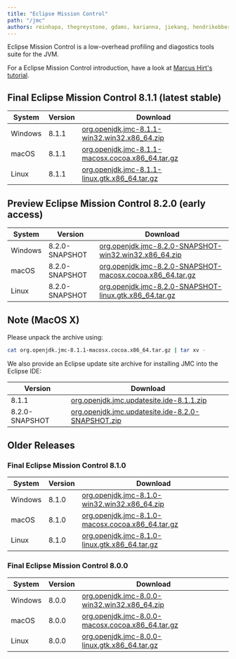 ```yaml
---
title: "Eclipse Mission Control"
path: "/jmc"
authors: reinhapa, thegreystone, gdams, karianna, jiekang, hendrikebbers, ggam
---
```


Eclipse Mission Control is a low-overhead profiling and diagostics tools suite for the JVM.

For a Eclipse Mission Control introduction, have a look at [Marcus Hirt's tutorial](https://github.com/thegreystone/jmc-tutorial).

## Final Eclipse Mission Control 8.1.1 (latest stable)

|System|Version|Download|
|--- |--- |--- |
|Windows | 8.1.1 | [org.openjdk.jmc-8.1.1-win32.win32.x86_64.zip][win-8.1.1] |
| macOS | 8.1.1 | [org.openjdk.jmc-8.1.1-macosx.cocoa.x86_64.tar.gz][mac-8.1.1]
| Linux | 8.1.1 | [org.openjdk.jmc-8.1.1-linux.gtk.x86_64.tar.gz][linux-8.1.1]

[win-8.1.1]: https://github.com/adoptium/jmc-overrides/releases/download/8.1.1/org.openjdk.jmc-8.1.1-win32.win32.x86_64.zip
[mac-8.1.1]: https://github.com/adoptium/jmc-overrides/releases/download/8.1.1/org.openjdk.jmc-8.1.1-macosx.cocoa.x86_64.tar.gz
[linux-8.1.1]: https://github.com/adoptium/jmc-overrides/releases/download/8.1.1/org.openjdk.jmc-8.1.1-linux.gtk.x86_64.tar.gz

## Preview Eclipse Mission Control 8.2.0 (early access)

|System|Version|Download|
|--- |--- |--- |
|Windows | 8.2.0-SNAPSHOT | [org.openjdk.jmc-8.2.0-SNAPSHOT-win32.win32.x86_64.zip][win-8.2.0-SNAPSHOT] |
| macOS | 8.2.0-SNAPSHOT | [org.openjdk.jmc-8.2.0-SNAPSHOT-macosx.cocoa.x86_64.tar.gz][mac-8.2.0-SNAPSHOT]
| Linux | 8.2.0-SNAPSHOT | [org.openjdk.jmc-8.2.0-SNAPSHOT-linux.gtk.x86_64.tar.gz][linux-8.2.0-SNAPSHOT]

[win-8.2.0-SNAPSHOT]: https://github.com/adoptium/jmc-overrides/releases/download/8.2.0-SNAPSHOT/org.openjdk.jmc-8.2.0-SNAPSHOT-win32.win32.x86_64.zip
[mac-8.2.0-SNAPSHOT]: https://github.com/adoptium/jmc-overrides/releases/download/8.2.0-SNAPSHOT/org.openjdk.jmc-8.2.0-SNAPSHOT-macosx.cocoa.x86_64.tar.gz
[linux-8.2.0-SNAPSHOT]: https://github.com/adoptium/jmc-overrides/releases/download/8.2.0-SNAPSHOT/org.openjdk.jmc-8.2.0-SNAPSHOT-linux.gtk.x86_64.tar.gz

## Note (MacOS X)

Please unpack the archive using:

```bash
cat org.openjdk.jmc-8.1.1-macosx.cocoa.x86_64.tar.gz | tar xv -
```

We also provide an Eclipse update site archive for installing JMC into the Eclipse IDE:

|Version|Download|
|--- |--- |
 8.1.1 | [	org.openjdk.jmc.updatesite.ide-8.1.1.zip][update-8.1.1] |
 8.2.0-SNAPSHOT | [org.openjdk.jmc.updatesite.ide-8.2.0-SNAPSHOT.zip][update-8.2.0-SNAPSHOT]|

[update-8.1.1]: https://github.com/adoptium/jmc-overrides/releases/download/8.1.1/org.openjdk.jmc.updatesite.ide-8.1.1.zip
[update-8.2.0-SNAPSHOT]: https://github.com/adoptium/jmc-overrides/releases/download/8.2.0-SNAPSHOT/org.openjdk.jmc.updatesite.ide-8.2.0-SNAPSHOT.zip

## Older Releases

### Final Eclipse Mission Control 8.1.0

|System|Version|Download|
|--- |--- |--- |
|Windows | 8.1.0 | [org.openjdk.jmc-8.1.0-win32.win32.x86_64.zip][win-8.1.0] |
| macOS | 8.1.0 | [org.openjdk.jmc-8.1.0-macosx.cocoa.x86_64.tar.gz][mac-8.1.0]
| Linux | 8.1.0 | [org.openjdk.jmc-8.1.0-linux.gtk.x86_64.tar.gz][linux-8.1.0]

[win-8.1.0]: https://github.com/adoptium/jmc-overrides/releases/download/8.1.0/org.openjdk.jmc-8.1.0-win32.win32.x86_64.zip
[mac-8.1.0]: https://github.com/adoptium/jmc-overrides/releases/download/8.1.0/org.openjdk.jmc-8.1.0-macosx.cocoa.x86_64.tar.gz
[linux-8.1.0]: https://github.com/adoptium/jmc-overrides/releases/download/8.1.0/org.openjdk.jmc-8.1.0-linux.gtk.x86_64.tar.gz

### Final Eclipse Mission Control 8.0.0

|System|Version|Download|
|--- |--- |--- |
|Windows | 8.0.0 | [org.openjdk.jmc-8.0.0-win32.win32.x86_64.zip][win-8.0.0] |
| macOS | 8.0.0 | [org.openjdk.jmc-8.0.0-macosx.cocoa.x86_64.tar.gz][mac-8.0.0]
| Linux | 8.0.0 | [org.openjdk.jmc-8.0.0-linux.gtk.x86_64.tar.gz][linux-8.0.0]

[win-8.0.0]: https://github.com/adoptium/jmc-overrides/releases/download/8.0.0/org.openjdk.jmc-8.0.0-win32.win32.x86_64.zip
[mac-8.0.0]: https://github.com/adoptium/jmc-overrides/releases/download/8.0.0/org.openjdk.jmc-8.0.0-macosx.cocoa.x86_64.tar.gz
[linux-8.0.0]: https://github.com/adoptium/jmc-overrides/releases/download/8.0.0/org.openjdk.jmc-8.0.0-linux.gtk.x86_64.tar.gz
